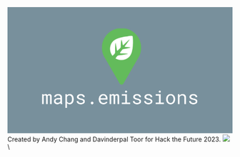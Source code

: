 ![](maps_emissions_github_picture.png) \
Created by Andy Chang and Davinderpal Toor for Hack the Future 2023.
![](https://media.giphy.com/media/qZdbg1yiBiPd8aM4zZ/giphy.gif) \

